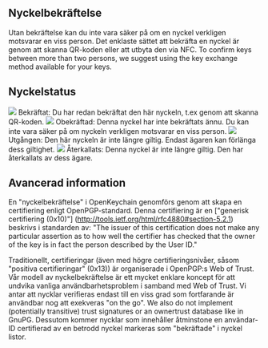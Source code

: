 [//]: # (NOTERING: Var vänlig och sätt varje mening på sin egen rad, Transifex sätter varje rad i sitt eget fält för översättningar!)

## Nyckelbekräftelse
Utan bekräftelse kan du inte vara säker på om en nyckel verkligen motsvarar en viss person.
Det enklaste sättet att bekräfta en nyckel är genom att skanna QR-koden eller att utbyta den via NFC.
To confirm keys between more than two persons, we suggest using the key exchange method available for your keys.

## Nyckelstatus

<img src="status_signature_verified_cutout_24dp"/>  
Bekräftat: Du har redan bekräftat den här nyckeln, t.ex genom att skanna QR-koden.  
<img src="status_signature_unverified_cutout_24dp"/>  
Obekräftad: Denna nyckel har inte bekräftats ännu. Du kan inte vara säker på om nyckeln verkligen motsvarar en viss person.  
<img src="status_signature_expired_cutout_24dp"/>  
Utgången: Den här nyckeln är inte längre giltig. Endast ägaren kan förlänga dess giltighet.  
<img src="status_signature_revoked_cutout_24dp"/>  
Återkallats: Denna nyckel är inte längre giltig. Den har återkallats av dess ägare.

## Avancerad information
En "nyckelbekräftelse" i OpenKeychain genomförs genom att skapa en certifiering enligt OpenPGP-standard.
Denna certifiering är en ["generisk certifiering (0x10)"] (http://tools.ietf.org/html/rfc4880#section-5.2.1) beskrivs i standarden av:
"The issuer of this certification does not make any particular assertion as to how well the certifier has checked that the owner of the key is in fact the person described by the User ID."

Traditionellt, certifieringar (även med högre certifieringsnivåer, såsom "positiva certifieringar" (0x13)) är organiserade i OpenPGP:s Web of Trust.
Vår modell av nyckelbekräftelse är ett mycket enklare koncept för att undvika vanliga användbarhetsproblem i samband med Web of Trust.
Vi antar att nycklar verifieras endast till en viss grad som fortfarande är användbar nog att exekveras "on the go".
We also do not implement (potentially transitive) trust signatures or an ownertrust database like in GnuPG.
Dessutom kommer nycklar som innehåller åtminstone en användar-ID certifierad av en betrodd nyckel markeras som "bekräftade" i nyckel listor.